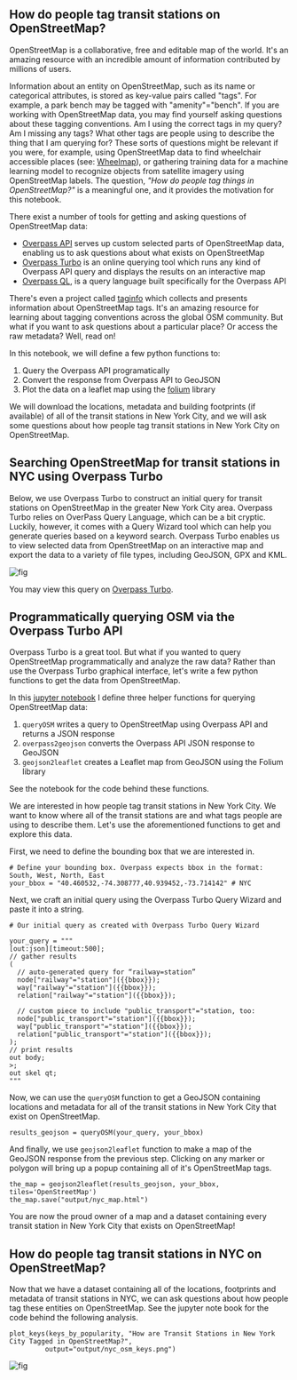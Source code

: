 ## How do people tag transit stations on OpenStreetMap?

OpenStreetMap is a collaborative, free and editable map of the world. It's an amazing resource with an incredible amount of information contributed by millions of users.

Information about an entity on OpenStreetMap, such as its name or categorical attributes, is stored as key-value pairs called "tags". For example, a park bench may be tagged with "amenity"="bench". If you are working with OpenStreetMap data, you may find yourself asking questions about these tagging conventions. Am I using the correct tags in my query? Am I missing any tags? What other tags are people using to describe the thing that I am querying for? These sorts of questions might be relevant if you were, for example, using OpenStreetMap data to find wheelchair accessible places (see: [Wheelmap](https://wheelmap.org/en/map#/?zoom=14)), or gathering training data for a machine learning model to recognize objects from satellite imagery using OpenStreetMap labels. The question, *"How do people tag things in OpenStreetMap?"* is a meaningful one, and it provides the motivation for this notebook.

There exist a number of tools for getting and asking questions of OpenStreetMap data:

- [Overpass API](http://wiki.openstreetmap.org/wiki/Overpass_API) serves up custom selected parts of OpenStreetMap data, enabling us to ask questions about what exists on OpenStreetMap
- [Overpass Turbo](http://overpass-turbo.eu/) is an online querying tool which runs any kind of Overpass API query and displays the results on an interactive map
- [Overpass QL](http://wiki.openstreetmap.org/wiki/Overpass_API/Overpass_QL), is a query language built specifically for the Overpass API

There's even a project called [taginfo](https://taginfo.openstreetmap.org/) which collects and presents information about OpenStreetMap tags. It's an amazing resource for learning about tagging conventions across the global OSM community. But what if you want to ask questions about a particular place? Or access the raw metadata? Well, read on!

In this notebook, we will define a few python functions to:

1) Query the Overpass API programatically
2) Convert the response from Overpass API to GeoJSON
3) Plot the data on a leaflet map using the [folium](https://github.com/python-visualization/folium) library
    
We will download the locations, metadata and building footprints (if available) of all of the transit stations in New York City, and we will ask some questions about how people tag transit stations in New York City on OpenStreetMap.

## Searching OpenStreetMap for transit stations in NYC using Overpass Turbo

Below, we use Overpass Turbo to construct an initial query for transit stations on OpenStreetMap in the greater New York City area. Overpass Turbo relies on OverPass Query Language, which can be a bit cryptic. Luckily, however, it comes with a Query Wizard tool which can help you generate queries based on a keyword search. Overpass Turbo enables us to view selected data from OpenStreetMap on an interactive map and export the data to a variety of file types, including GeoJSON, GPX and KML. 

![fig](https://i.imgur.com/1pkp9Ww.jpg)

You may view this query on [Overpass Turbo](http://overpass-turbo.eu/s/rZ7).

## Programmatically querying OSM via the Overpass Turbo API

Overpass Turbo is a great tool. But what if you wanted to query OpenStreetMap programmatically and analyze the raw data? Rather than use the Overpass Turbo graphical interface, let's write a few python functions to get the data from OpenStreetMap. 

In this [jupyter notebook](https://github.com/transitland/station-hierarchy-exploratory-analysis) I define three helper functions for querying OpenStreetMap data:

1. `queryOSM` writes a query to OpenStreetMap using Overpass API and returns a JSON response
2. `overpass2geojson` converts the Overpass API JSON response to GeoJSON
3. `geojson2leaflet` creates a Leaflet map from GeoJSON using the Folium library

See the notebook for the code behind these functions.

We are interested in how people tag transit stations in New York City. We want to know where all of the transit stations are and what tags people are using to describe them. Let's use the aforementioned functions to get and explore this data.

First, we need to define the bounding box that we are interested in.

```
# Define your bounding box. Overpass expects bbox in the format: South, West, North, East
your_bbox = "40.460532,-74.308777,40.939452,-73.714142" # NYC
```

Next, we craft an initial query using the Overpass Turbo Query Wizard and paste it into a string.

```
# Our initial query as created with Overpass Turbo Query Wizard

your_query = """
[out:json][timeout:500];
// gather results
(
  // auto-generated query for “railway=station”
  node["railway"="station"]({{bbox}});
  way["railway"="station"]({{bbox}});
  relation["railway"="station"]({{bbox}});
  
  // custom piece to include "public_transport"="station, too:
  node["public_transport"="station"]({{bbox}});
  way["public_transport"="station"]({{bbox}});
  relation["public_transport"="station"]({{bbox}});
);
// print results
out body;
>;
out skel qt;
"""
```

Now, we can use the `queryOSM` function to get a GeoJSON containing locations and metadata for all of the transit stations in New York City that exist on OpenStreetMap.

```
results_geojson = queryOSM(your_query, your_bbox)
```

And finally, we use `geojson2leaflet` function to make a map of the GeoJSON response from the previous step. Clicking on any marker or polygon will bring up a popup containing all of it's OpenStreetMap tags.

```
the_map = geojson2leaflet(results_geojson, your_bbox, tiles='OpenStreetMap')
the_map.save("output/nyc_map.html")
```

You are now the proud owner of a map and a dataset containing every transit station in New York City that exists on OpenStreetMap!

## How do people tag transit stations in NYC on OpenStreetMap?

Now that we have a dataset containing all of the locations, footprints and metadata of transit stations in NYC, we can ask questions about how people tag these entities on OpenStreetMap. See the jupyter note book for the code behind the following analysis.

```
plot_keys(keys_by_popularity, "How are Transit Stations in New York City Tagged in OpenStreetMap?",
         output="output/nyc_osm_keys.png")
```
![fig](https://i.imgur.com/OMFOl2G.png)







